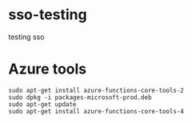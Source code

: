 # sso-testing
testing sso


# Azure tools
```
sudo apt-get install azure-functions-core-tools-2
sudo dpkg -i packages-microsoft-prod.deb
sudo apt-get update
sudo apt-get install azure-functions-core-tools-4
```
